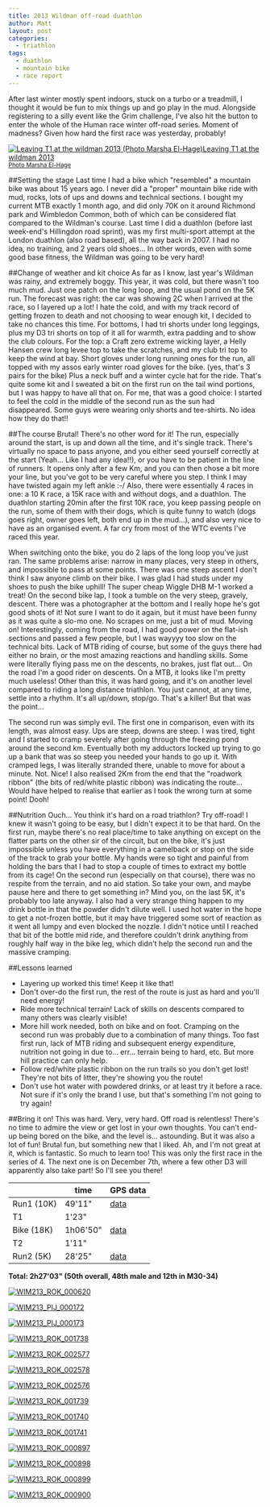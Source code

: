 ```yaml
---
title: 2013 Wildman off-road duathlon
author: Matt
layout: post
categories:
  - triathlon
tags:
  - duathlon
  - mountain bike
  - race report
---
```

After last winter mostly spent indoors, stuck on a turbo or a treadmill, I thought it would be fun to mix things up and go play in the mud. Alongside registering to a silly event like the Grim challenge, I've also hit the button to enter the whole of the Human race winter off-road series. Moment of madness? Given how hard the first race was yesterday, probably!

<p class="attachement"><a href="{{ "wildman.jpg" | image_path | cdn }}" title="Leaving T1 at the wildman 2013 (Photo Marsha El-Hage)" rel="lightbox[6398]"><img src="{{ "wildman_r300.jpg" | image_path | cdn }}" alt="Leaving T1 at the wildman 2013 (Photo Marsha El-Hage)" /><span>Leaving T1 at the wildman 2013<br /><small>Photo Marsha El-Hage</small></span></a></p>

<!--more-->


##Setting the stage
Last time I had a bike which "resembled" a mountain bike was about 15 years ago. I never did a "proper" mountain bike ride with mud, rocks, lots of ups and downs and technical sections. I bought my current MTB exactly 1 month ago, and did only 70K on it around Richmond park and Wimbledon Common, both of which can be considered flat compared to the Wildman's course.
Last time I did a duathlon (before last week-end's Hillingdon road sprint), was my first multi-sport attempt at the London duathlon (also road based), all the way back in 2007. I had no idea, no training, and 2 years old shoes…
In other words, even with some good base fitness, the Wildman was going to be very hard!

##Change of weather and kit choice
As far as I know, last year's Wildman was rainy, and extremely boggy. This year, it was cold, but there wasn't too much mud. Just one patch on the long loop, and the usual pond on the 5K run. The forecast was right: the car was showing 2C when I arrived at the race, so I layered up a lot! I hate the cold, and with my track record of getting frozen to death and not choosing to wear enough kit, I decided to take no chances this time.
For bottoms, I had tri shorts under long leggings, plus my D3 tri shorts on top of it all for warmth, extra padding and to show the club colours. For the top: a Craft zero extreme wicking layer, a Helly Hansen crew long levee top to take the scratches, and my club tri top to keep the wind at bay. Short gloves under long running ones for the run, all topped with my assos early winter road gloves for the bike. (yes, that's 3 pairs for the bike) Plus a neck buff and a winter cycle hat for the ride.
That's quite some kit and I sweated a bit on the first run on the tail wind portions, but I was happy to have all that on. For me, that was a good choice: I started to feel the cold in the middle of the second run as the sun had disappeared. Some guys were wearing only shorts and tee-shirts. No idea how they do that!!

##The course
Brutal! There's no other word for it! The run, especially around the start, is up and down all the time, and it's single track. There's virtually no space to pass anyone, and you either seed yourself correctly at the start (Yeah… Like I had any idea!!), or you have to be patient in the line of runners. It opens only after a few Km, and you can then chose a bit more your line, but you've got to be very careful where you step. I think I may have twisted again my left ankle :-/
Also, there were essentially 4 races in one: a 10 K race, a 15K race with and without dogs, and a duathlon. The duathlon starting 20min after the first 10K race, you keep passing people on the run, some of them with their dogs, which is quite funny to watch (dogs goes right, owner goes left, both end up in the mud…), and also very nice to have as an organised event. A far cry from most of the WTC events I've raced this year.

When switching onto the bike, you do 2 laps of the long loop you've just ran. The same problems arise: narrow in many places, very steep in others, and impossible to pass at some points. There was one steep ascent I don't think I saw anyone climb on their bike. I was glad I had studs under my shoes to push the bike uphill! The super cheap Wiggle DHB M-1 worked a treat!
On the second bike lap, I took a tumble on the very steep, gravely, descent. There was a photographer at the bottom and I really hope he's got good shots of it! Not sure I want to do it again, but it must have been funny as it was quite a slo-mo one. No scrapes on me, just a bit of mud. Moving on!
Interestingly, coming from the road, I had good power on the flat-ish sections and passed a few people, but I was wayyyy too slow on the technical bits. Lack of MTB riding of course, but some of the guys there had either no brain, or the most amazing reactions and handling skills. Some were literally flying pass me on the descents, no brakes, just flat out… On the road I'm a good rider on descents. On a MTB, it looks like I'm pretty much useless!
Other than this, it was hard going, and it's on another level compared to riding a long distance triathlon. You just cannot, at any time, settle into a rhythm. It's all up/down, stop/go. That's a killer! But that was the point…

The second run was simply evil. The first one in comparison, even with its length, was almost easy. Ups are steep, downs are steep. I was tired, tight and I started to cramp severely after going through the freezing pond around the second km. Eventually both my adductors locked up trying to go up a bank that was so steep you needed your hands to go up it. With cramped legs, I was literally stranded there, unable to move for about a minute. Not. Nice!
I also realised 2Km from the end that the "roadwork ribbon" (the bits of red/white plastic ribbon) was indicating the route… Would have helped to realise that earlier as I took the wrong turn at some point! Dooh!

##Nutrition
Ouch… You think it's hard on a road triathlon? Try off-road! I knew it wasn't going to be easy, but I didn't expect it to be that hard. On the first run, maybe there's no real place/time to take anything on except on the flatter parts on the other sir of the circuit, but on the bike, it's just impossible unless you have everything in a camelback or stop on the side of the track to grab your bottle. My hands were so tight and painful from holding the bars that I had to stop a couple of times to extract my bottle from its cage!
On the second run (especially on that course), there was no respite from the terrain, and no aid station. So take your own, and maybe pause here and there to get something in? Mind you, on the last 5K, it's probably too late anyway.
I also had a very strange thing happen to my drink bottle in that the powder didn't dilute well. I used hot water in the hope to get a not-frozen bottle, but it may have triggered some sort of reaction as it went all lumpy and even blocked the nozzle. I didn't notice until I reached that bit of the bottle mid ride, and therefore couldn't drink anything from roughly half way in the bike leg, which didn't help the second run and the massive cramping.

##Lessons learned

*   Layering up worked this time! Keep it like that!
*   Don't over-do the first run, the rest of the route is just as hard and you'll need energy!
*   Ride more technical terrain! Lack of skills on descents compared to many others was clearly visible!
*   More hill work needed, both on bike and on foot. Cramping on the second run was probably due to a combination of many things. Too fast first run, lack of MTB riding and subsequent energy expenditure, nutrition not going in due to… err… terrain being to hard, etc. But more hill practice can only help.
*   Follow red/white plastic ribbon on the run trails so you don't get lost! They're not bits of litter, they're showing you the route!
*   Don't use hot water with powdered drinks, or at least try it before a race. Not sure if it's only the brand I use, but that's something I'm not going to try again!

##Bring it on!
This was hard. Very, very hard. Off road is relentless! There's no time to admire the view or get lost in your own thoughts. You can't end-up being bored on the bike, and the level is… astounding. But it was also a lot of fun! Brutal fun, but something new that I liked. Ah, and I'm not great at it, which is fantastic. So much to learn too!
This was only the first race in the series of 4. The next one is on December 7th, where a few other D3 will apparently also take part! So I'll see you there!

<div class="table_container">
    <table>
        <thead>
            <tr>
                <th></th>
                <th>time</th>
                <th>GPS data</th>
            </tr>
        </thead>
        <tbody>
            <tr>
                <td>Run1 (10K)</td>
                <td>49'11"</td>
                <td><a title="run1 data" href="http://connect.garmin.com/activity/404859691">data</a></td>
            </tr>
            <tr>
                <td>T1</td>
                <td>1'23"</td>
                <td></td>
            </tr>
            <tr>
                <td>Bike (18K)</td>
                <td>1h06'50"</td>
                <td><a title="bike data" href="http://connect.garmin.com/activity/404859710">data</a></td>
            </tr>
            <tr>
                <td>T2</td>
                <td>1'11"</td>
                <td></td>
            </tr>
            <tr>
                <td>Run2 (5K)</td>
                <td>28'25"</td>
                <td><a title="run2 data" href="http://connect.garmin.com/activity/404859733">data</a></td>
            </tr>
        </tbody>
    </table>
</div>

**Total: 2h27'03" (50th overall, 48th male and 12th in M30-34)**

<div class='gallery'>
    <dl class='gallery-item'>
        <dt class='gallery-icon attachement'>
            <a href="{{ "WIM213_ROK_000620.jpg" | image_path | cdn }}" title="WIM213_ROK_000620" rel="lightbox[6398]"><img src="{{ "WIM213_ROK_000620_r300.jpg" | image_path | cdn }}" alt="WIM213_ROK_000620" /></a>
        </dt>
    </dl>
    <dl class='gallery-item'>
        <dt class='gallery-icon attachement'>
            <a href="{{ "WIM213_PIJ_000172.jpg" | image_path | cdn }}" title="WIM213_PIJ_000172" rel="lightbox[6398]"><img src="{{ "WIM213_PIJ_000172_r300.jpg" | image_path | cdn }}" alt="WIM213_PIJ_000172" /></a>
        </dt>
    </dl>
    <dl class='gallery-item'>
        <dt class='gallery-icon attachement'>
            <a href="{{ "WIM213_PIJ_000173.jpg" | image_path | cdn }}" title="WIM213_PIJ_000173" rel="lightbox[6398]"><img src="{{ "WIM213_PIJ_000173_r300.jpg" | image_path | cdn }}" alt="WIM213_PIJ_000173" /></a>
        </dt>
    </dl>
    <dl class='gallery-item'>
        <dt class='gallery-icon attachement'>
            <a href="{{ "WIM213_ROK_001738.jpg" | image_path | cdn }}" title="WIM213_ROK_001738" rel="lightbox[6398]"><img src="{{ "WIM213_ROK_001738_r300.jpg" | image_path | cdn }}" alt="WIM213_ROK_001738" /></a>
        </dt>
    </dl>
    <dl class='gallery-item'>
        <dt class='gallery-icon attachement'>
            <a href="{{ "WIM213_ROK_002577.jpg" | image_path | cdn }}" title="WIM213_ROK_002577" rel="lightbox[6398]"><img src="{{ "WIM213_ROK_002577_r300.jpg" | image_path | cdn }}" alt="WIM213_ROK_002577" /></a>
        </dt>
    </dl>
    <dl class='gallery-item'>
        <dt class='gallery-icon attachement'>
            <a href="{{ "WIM213_ROK_002578.jpg" | image_path | cdn }}" title="WIM213_ROK_002578" rel="lightbox[6398]"><img src="{{ "WIM213_ROK_002578_r300.jpg" | image_path | cdn }}" alt="WIM213_ROK_002578" /></a>
        </dt>
    </dl>
    <dl class='gallery-item'>
        <dt class='gallery-icon attachement'>
            <a href="{{ "WIM213_ROK_002576.jpg" | image_path | cdn }}" title="WIM213_ROK_002576" rel="lightbox[6398]"><img src="{{ "WIM213_ROK_002576_r300.jpg" | image_path | cdn }}" alt="WIM213_ROK_002576" /></a>
        </dt>
    </dl>
    <dl class='gallery-item'>
        <dt class='gallery-icon attachement'>
            <a href="{{ "WIM213_ROK_001739.jpg" | image_path | cdn }}" title="WIM213_ROK_001739" rel="lightbox[6398]"><img src="{{ "WIM213_ROK_001739_r300.jpg" | image_path | cdn }}" alt="WIM213_ROK_001739" /></a>
        </dt>
    </dl>
    <dl class='gallery-item'>
        <dt class='gallery-icon attachement'>
            <a href="{{ "WIM213_ROK_001740.jpg" | image_path | cdn }}" title="WIM213_ROK_001740" rel="lightbox[6398]"><img src="{{ "WIM213_ROK_001740_r300.jpg" | image_path | cdn }}" alt="WIM213_ROK_001740" /></a>
        </dt>
    </dl>
    <dl class='gallery-item'>
        <dt class='gallery-icon attachement'>
            <a href="{{ "WIM213_ROK_001741.jpg" | image_path | cdn }}" title="WIM213_ROK_001741" rel="lightbox[6398]"><img src="{{ "WIM213_ROK_001741_r300.jpg" | image_path | cdn }}" alt="WIM213_ROK_001741" /></a>
        </dt>
    </dl>
    <dl class='gallery-item'>
        <dt class='gallery-icon attachement'>
            <a href="{{ "WIM213_ROK_000897.jpg" | image_path | cdn }}" title="WIM213_ROK_000897" rel="lightbox[6398]"><img src="{{ "WIM213_ROK_000897_r300.jpg" | image_path | cdn }}" alt="WIM213_ROK_000897" /></a>
        </dt>
    </dl>
    <dl class='gallery-item'>
        <dt class='gallery-icon attachement'>
            <a href="{{ "WIM213_ROK_000898.jpg" | image_path | cdn }}" title="WIM213_ROK_000898" rel="lightbox[6398]"><img src="{{ "WIM213_ROK_000898_r300.jpg" | image_path | cdn }}" alt="WIM213_ROK_000898" /></a>
        </dt>
    </dl>
    <dl class='gallery-item'>
        <dt class='gallery-icon attachement'>
            <a href="{{ "WIM213_ROK_000899.jpg" | image_path | cdn }}" title="WIM213_ROK_000899" rel="lightbox[6398]"><img src="{{ "WIM213_ROK_000899_r300.jpg" | image_path | cdn }}" alt="WIM213_ROK_000899" /></a>
        </dt>
    </dl>
    <dl class='gallery-item'>
        <dt class='gallery-icon attachement'>
            <a href="{{ "WIM213_ROK_000900.jpg" | image_path | cdn }}" title="WIM213_ROK_000900" rel="lightbox[6398]"><img src="{{ "WIM213_ROK_000900_r300.jpg" | image_path | cdn }}" alt="WIM213_ROK_000900" /></a>
        </dt>
    </dl>
</div>
